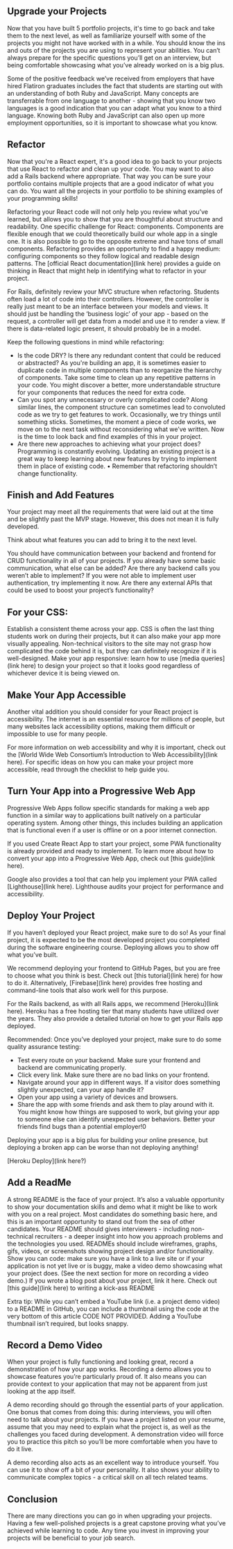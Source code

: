 ## Upgrade your Projects

Now that you have built 5 portfolio projects, it's time to go back and take them to the next level, as well as familiarize yourself with some of the projects you might not have worked with in a while. You should know the ins and outs of the projects you are using to represent your abilities. You can’t always prepare for the specific questions you’ll get on an interview, but being comfortable showcasing what you’ve already worked on is a big plus. 


Some of the positive feedback we’ve received from employers that have hired Flatiron graduates includes the fact that students are starting out with an understanding of both Ruby and JavaScript. Many concepts are transferrable from one language to another - showing that you know two languages is a good indication that you can adapt what you know to a third language. Knowing both Ruby and JavaScript can also open up more employment opportunities, so it is important to showcase what you know.

## Refactor
Now that you're a React expert, it's a good idea to go back to your projects that use React to refactor and clean up your code. You may want to also add a Rails backend where appropriate. That way you can be sure your portfolio contains multiple projects that are a good indicator of what you can do. You want all the projects in your portfolio to be shining examples of your programming skills!

Refactoring your React code will not only help you review what you’ve learned, but allows you to show that you are thoughtful about structure and readability. One specific challenge for React: components. Components are flexible enough that we could theoretically build our whole app in a single one. It is also possible to go to the opposite extreme and have tons of small components. Refactoring provides an opportunity to find a happy medium: configuring components so they follow logical and readable design patterns. The [official React documentation](link here) provides a guide on thinking in React that might help in identifying what to refactor in your project. 

For Rails, definitely review your MVC structure when refactoring. Students often load a lot of code into their controllers. However, the controller is really just meant to be an interface between your models and views. It should just be handling the ‘business logic’ of your app - based on the request, a controller will get data from a model and use it to render a view. If there is data-related logic present, it should probably be in a model.

Keep the following questions in mind while refactoring:

* Is the code DRY? Is there any redundant content that could be reduced or abstracted? As you're building an app, it is sometimes easier to duplicate code in multiple components than to reorganize the hierarchy of components. Take some time to clean up any repetitive patterns in your code. You might discover a better, more understandable structure for your components that reduces the need for extra code.
* Can you spot any unnecessary or overly complicated code? Along similar lines, the component structure can sometimes lead to convoluted code as we try to get features to work. Occasionally, we try things until something sticks. Sometimes, the moment a piece of code works, we move on to the next task without reconsidering what we’ve written. Now is the time to look back and find examples of this in your project.
* Are there new approaches to achieving what your project does? Programming is constantly evolving. Updating an existing project is a great way to keep learning about new features by trying to implement them in place of existing code.
	• Remember that refactoring shouldn’t change functionality.



## Finish and Add Features
Your project may meet all the requirements that were laid out at the time and be slightly past the MVP stage. However, this does not mean it is fully developed.

Think about what features you can add to bring it to the next level.

You should have communication between your backend and frontend for CRUD functionality in all of your projects. If you already have some basic communication, what else can be added? Are there any backend calls you weren’t able to implement? If you were not able to implement user authentication, try implementing it now.
Are there any external APIs that could be used to boost your project’s functionality?


## For your CSS:

Establish a consistent theme across your app. CSS is often the last thing students work on during their projects, but it can also make your app more visually appealing. Non-technical visitors to the site may not grasp how complicated the code behind it is, but they can definitely recognize if it is well-designed.
Make your app responsive: learn how to use [media queries](link here) to design your project so that it looks good regardless of whichever device it is being viewed on.


## Make Your App Accessible
Another vital addition you should consider for your React project is accessibility. The internet is an essential resource for millions of people, but many websites lack accessibility options, making them difficult or impossible to use for many people.

For more information on web accessibility and why it is important, check out the [World Wide Web Consortium’s Introduction to Web Accessibility](link here). For specific ideas on how you can make your project more accessible, read through the checklist to help guide you.



## Turn Your App into a Progressive Web App
Progressive Web Apps follow specific standards for making a web app function in a similar way to applications built natively on a particular operating system. Among other things, this includes building an application that is functional even if a user is offline or on a poor internet connection.

If you used Create React App to start your project, some PWA functionality is already provided and ready to implement. To learn more about how to convert your app into a Progressive Web App, check out [this guide](link here).

Google also provides a tool that can help you implement your PWA called [Lighthouse](link here). Lighthouse audits your project for performance and accessibility.

## Deploy Your Project
If you haven’t deployed your React project, make sure to do so! As your final project, it is expected to be the most developed project you completed during the software engineering course. Deploying allows you to show off what you’ve built.

We recommend deploying your frontend to GitHub Pages, but you are free to choose what you think is best. Check out [this tutorial](link here) for how to do it. Alternatively, [Firebase](link here) provides free hosting and command-line tools that also work well for this purpose.

For the Rails backend, as with all Rails apps, we recommend [Heroku](link here). Heroku has a free hosting tier that many students have utilized over the years. They also provide a detailed tutorial on how to get your Rails app deployed.

Recommended: Once you’ve deployed your project, make sure to do some quality assurance testing:

* Test every route on your backend. Make sure your frontend and backend are communicating properly.
* Click every link. Make sure there are no bad links on your frontend.
* Navigate around your app in different ways. If a visitor does something slightly unexpected, can your app handle it?
* Open your app using a variety of devices and browsers.
* Share the app with some friends and ask them to play around with it. You might know how things are supposed to work, but giving your app to someone else can identify unexpected user behaviors. Better your friends find bugs than a potential employer!0

Deploying your app is a big plus for building your online presence, but deploying a broken app can be worse than not deploying anything!

[Heroku Deploy](link here?)

## Add a ReadMe
 A strong README is the face of your project. It’s also a valuable opportunity to show your documentation skills and demo what it might be like to work with you on a real project. Most candidates do something basic here, and this is an important opportunity to stand out from the sea of other candidates. Your README should gives interviewers - including non-technical recruiters - a deeper insight into how you approach problems and the technologies you used. 
READMEs should include  wireframes, graphs, gifs, videos, or screenshots showing project design and/or functionality.
Show you can code: make sure you have a link to a live site or if your application is not yet live or is buggy, make a video demo showcasing what your project does. (See the next section for more on recording a video demo.) If you wrote a blog post about your project, link it here.
Check out [this guide](link here) to writing a kick-ass README 


Extra tip: While you can’t embed a YouTube link (i.e. a project demo video) to a README in GitHub, you can include a thumbnail using the code at the very bottom of this article CODE NOT PROVIDED. Adding a YouTube thumbnail isn’t required, but looks snappy. 



## Record a Demo Video
When your project is fully functioning and looking great, record a demonstration of how your app works. Recording a demo allows you to showcase features you’re particularly proud of. It also means you can provide context to your application that may not be apparent from just looking at the app itself.

A demo recording should go through the essential parts of your application. One bonus that comes from doing this: during interviews, you will often need to talk about your projects. If you have a project listed on your resume, assume that you may need to explain what the project is, as well as the challenges you faced during development. A demonstration video will force you to practice this pitch so you’ll be more comfortable when you have to do it live.

A demo recording also acts as an excellent way to introduce yourself. You can use it to show off a bit of your personality. It also shows your ability to communicate complex topics - a critical skill on all tech related teams.



## Conclusion
There are many directions you can go in when upgrading your projects. Having a few well-polished projects is a great capstone proving what you’ve achieved while learning to code. Any time you invest in improving your projects will be beneficial to your job search.

